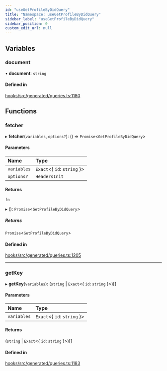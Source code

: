 ```yaml
---
id: "useGetProfileByDidQuery"
title: "Namespace: useGetProfileByDidQuery"
sidebar_label: "useGetProfileByDidQuery"
sidebar_position: 0
custom_edit_url: null
---
```


## Variables

### document

• **document**: `string`

#### Defined in

[hooks/src/generated/queries.ts:1180](https://github.com/AKASHAorg/akasha-core/blob/6ca157f7/libs/hooks/src/generated/queries.ts#L1180)

## Functions

### fetcher

▸ **fetcher**(`variables`, `options?`): () => `Promise`<`GetProfileByDidQuery`\>

#### Parameters

| Name | Type |
| :------ | :------ |
| `variables` | `Exact`<{ `id`: `string`  }\> |
| `options?` | `HeadersInit` |

#### Returns

`fn`

▸ (): `Promise`<`GetProfileByDidQuery`\>

##### Returns

`Promise`<`GetProfileByDidQuery`\>

#### Defined in

[hooks/src/generated/queries.ts:1205](https://github.com/AKASHAorg/akasha-core/blob/6ca157f7/libs/hooks/src/generated/queries.ts#L1205)

___

### getKey

▸ **getKey**(`variables`): (`string` \| `Exact`<{ `id`: `string`  }\>)[]

#### Parameters

| Name | Type |
| :------ | :------ |
| `variables` | `Exact`<{ `id`: `string`  }\> |

#### Returns

(`string` \| `Exact`<{ `id`: `string`  }\>)[]

#### Defined in

[hooks/src/generated/queries.ts:1183](https://github.com/AKASHAorg/akasha-core/blob/6ca157f7/libs/hooks/src/generated/queries.ts#L1183)
